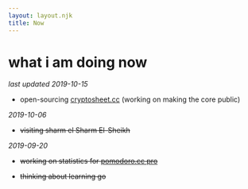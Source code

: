 ```yaml
---
layout: layout.njk
title: Now
---
```


# what i am doing now

*last updated 2019-10-15*

- open-sourcing [cryptosheet.cc](https://cryptosheet.cc/) (working on making the core public)

*2019-10-06*

- ~~visiting sharm el Sharm El-Sheikh~~

*2019-09-20*

- ~~working on statistics for [pomodoro.cc pro](https://pomodoro.cc/pro)~~

- ~~thinking about learning go~~

